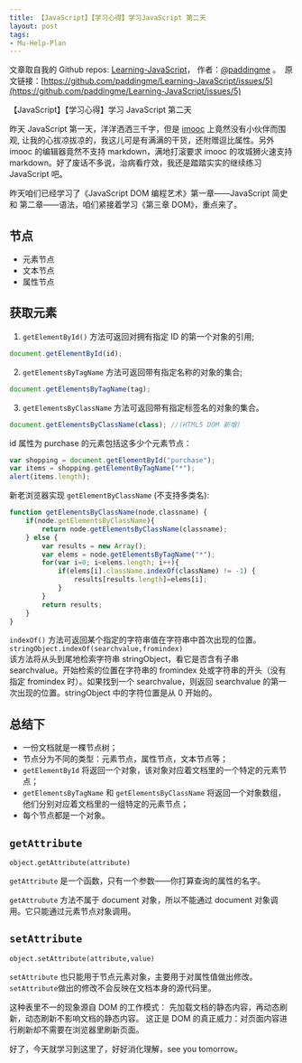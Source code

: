 ```yaml
---
title: 【JavaScript】【学习心得】学习JavaScript 第二天
layout: post
tags:
- Mu-Help-Plan
---
```



 文章取自我的 Github  repos: [Learning-JavaScript](https://github.com/paddingme/Learning-JavaScript)， 作者：[@paddingme](http://padding.me/about.html) 。 
 &nbsp;原文链接：[https://github.com/paddingme/Learning-JavaScript/issues/5](https://github.com/paddingme/Learning-JavaScript/issues/5)

【JavaScript】【学习心得】学习 JavaScript 第二天

昨天 JavaScript 第一天，洋洋洒洒三千字，但是 [imooc](http://www.imooc.com/wenda/detail/235627) 上竟然没有小伙伴而围观, 让我的心拔凉拔凉的，我这儿可是有满满的干货，还附赠逗比属性。另外 imooc 的编辑器竟然不支持 markdown，满地打滚要求 imooc 的攻城狮火速支持 markdown。好了废话不多说，治病看疗效，我还是踏踏实实的继续练习 JavaScript 吧。

昨天咱们已经学习了《JavaScript DOM 编程艺术》第一章——JavaScript 简史 和 第二章——语法，咱们紧接着学习《第三章 DOM》，重点来了。

## 节点
 - 元素节点
 - 文本节点
 - 属性节点

## 获取元素

1. `getElementById()` 方法可返回对拥有指定 ID 的第一个对象的引用;

 ```javascript
 document.getElementById(id);
 ```

2. `getElementsByTagName` 方法可返回带有指定名称的对象的集合;

 ```javascript
 document.getElementsByTagName(tag);
 ```

3. `getElementsByClassName` 方法可返回带有指定标签名的对象的集合。

 ```javascript
 document.getElementsByClassName(class); //(HTML5 DOM 新增)
 ```


id 属性为 purchase 的元素包括这多少个元素节点：

```javascript
var shopping = document.getElementById("purchase");
var items = shopping.getElementByTagName("*");
alert(items.length);
```

新老浏览器实现 `getElementByClassName` (不支持多类名):

```javascript
function getElementsByClassName(node,classname) {
    if(node.getElementsByClassName){
        return node.getElementsByClassName(classname);
    } else {
        var results = new Array();
        var elems = node.getElementsByTagName("*");
        for(var i=0; i<elems.length; i++){
            if(elems[i].className.indexOf(className) != -1) {
                results[results.length]=elems[i];
            }
        }
        return results;
    }
}
```

`indexOf()` 方法可返回某个指定的字符串值在字符串中首次出现的位置。  
`stringObject.indexOf(searchvalue,fromindex)`  
该方法将从头到尾地检索字符串 stringObject，看它是否含有子串 searchvalue。开始检索的位置在字符串的 fromindex 处或字符串的开头（没有指定 fromindex 时）。如果找到一个 searchvalue，则返回 searchvalue 的第一次出现的位置。stringObject 中的字符位置是从 0 开始的。


## 总结下
- 一份文档就是一棵节点树；
- 节点分为不同的类型：元素节点，属性节点，文本节点等；
- `getElementById` 将返回一个对象，该对象对应着文档里的一个特定的元素节点；
- `getElementsByTagName` 和 `getElementsByClassName` 将返回一个对象数组，他们分别对应着文档里的一组特定的元素节点；
- 每个节点都是一个对象。

## `getAttribute`

`object.getAttribute(attribute)`

`getAttribute` 是一个函数，只有一个参数——你打算查询的属性的名字。

`getAttrubute` 方法不属于 document 对象，所以不能通过 document 对象调用。它只能通过元素节点对象调用。

## `setAttribute`

`object.setAttribute(attribute,value)`

`setAttribute` 也只能用于节点元素对象，主要用于对属性值做出修改。`setAttribute`做出的修改不会反映在文档本身的源代码里。

这种表里不一的现象源自 DOM 的工作模式： 先加载文档的静态内容，再动态刷新，动态刷新不影响文档的静态内容。 这正是 DOM 的真正威力：对页面内容进行刷新却不需要在浏览器里刷新页面。

好了，今天就学习到这里了，好好消化理解，see you tomorrow。

